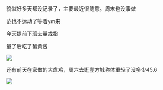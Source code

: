貌似好多天都没记录了，主要最近很随意。周末也没事做

范也不运动了等着ym来


今天提前下班去量戒指

量了后吃了蟹黄包

![](http://upload-images.jianshu.io/upload_images/6904315-011879ae98d80a08.jpg?imageMogr2/auto-orient/strip%7CimageView2/2/w/1080/q/50)

还有前天在家做的大盘鸡，周六去逛壹方城称体重轻了没多少45.6

![](http://upload-images.jianshu.io/upload_images/6904315-59cbff656d31ece1.jpg?imageMogr2/auto-orient/strip%7CimageView2/2/w/1080/q/50)
